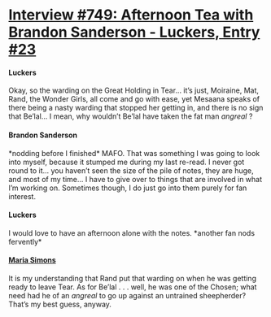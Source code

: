 # [Interview #749: Afternoon Tea with Brandon Sanderson - Luckers, Entry #23](https://www.theoryland.com/intvmain.php?i=749#23)

#### Luckers

Okay, so the warding on the Great Holding in Tear... it’s just, Moiraine, Mat, Rand, the Wonder Girls, all come and go with ease, yet Mesaana speaks of there being a nasty warding that stopped her getting in, and there is no sign that Be’lal... I mean, why wouldn’t Be’lal have taken the fat man
*angreal*
?

#### Brandon Sanderson

\*nodding before I finished\* MAFO. That was something I was going to look into myself, because it stumped me during my last re-read. I never got round to it... you haven’t seen the size of the pile of notes, they are huge, and most of my time... I have to give over to things that are involved in what I’m working on. Sometimes though, I do just go into them purely for fan interest.

#### Luckers

I would love to have an afternoon alone with the notes. \*another fan nods fervently\*

#### [Maria Simons](http://www.dragonmount.com/index.php/News/amol/answers-to-a-few-mafo-questions-r658)

It is my understanding that Rand put that warding on when he was getting ready to leave Tear. As for Be’lal . . . well, he was one of the Chosen; what need had he of an
*angreal*
to go up against an untrained sheepherder? That’s my best guess, anyway.

